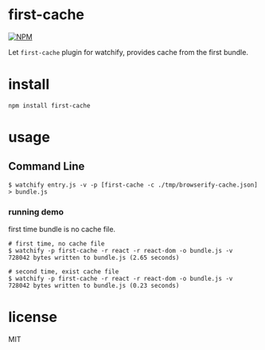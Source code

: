 first-cache
================

[![NPM](https://nodei.co/npm/first-cache.png)](https://nodei.co/npm/first-cache/)

Let `first-cache` plugin for watchify, provides cache from the first bundle.

# install

```
npm install first-cache
```

# usage

## Command Line

```shell
$ watchify entry.js -v -p [first-cache -c ./tmp/browserify-cache.json] > bundle.js
```

### running demo

first time bundle is no cache file.

```shell
# first time, no cache file
$ watchify -p first-cache -r react -r react-dom -o bundle.js -v
728042 bytes written to bundle.js (2.65 seconds)

# second time, exist cache file
$ watchify -p first-cache -r react -r react-dom -o bundle.js -v
728042 bytes written to bundle.js (0.23 seconds)
```

# license

MIT

